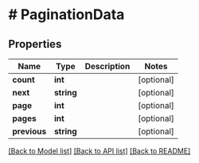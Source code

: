 # # PaginationData

## Properties

Name | Type | Description | Notes
------------ | ------------- | ------------- | -------------
**count** | **int** |  | [optional] 
**next** | **string** |  | [optional] 
**page** | **int** |  | [optional] 
**pages** | **int** |  | [optional] 
**previous** | **string** |  | [optional] 

[[Back to Model list]](../../README.md#documentation-for-models) [[Back to API list]](../../README.md#documentation-for-api-endpoints) [[Back to README]](../../README.md)


